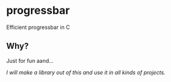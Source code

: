 # progressbar
Efficient progressbar in C



## Why?

Just for fun aand...

_I will make a library out of this and use it in all kinds of projects._
